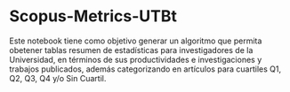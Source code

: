 # Scopus-Metrics-UTBt
Este notebook tiene como objetivo generar un algoritmo que permita obetener tablas resumen de estadísticas para investigadores de la Universidad, en términos de sus productividades e investigaciones y trabajos publicados, además categorizando en artículos para cuartiles Q1, Q2, Q3, Q4 y/o Sin Cuartil.
